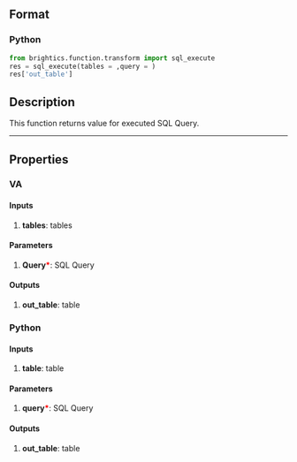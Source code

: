## Format
### Python
```python
from brightics.function.transform import sql_execute
res = sql_execute(tables = ,query = )
res['out_table']
```

## Description
This function returns value for executed SQL Query.

---

## Properties
### VA
#### Inputs
1. **tables**: tables

#### Parameters
1. **Query**<b style="color:red">*</b>: SQL Query

#### Outputs
1. **out_table**: table

### Python
#### Inputs
1. **table**: table

#### Parameters
1. **query**<b style="color:red">*</b>: SQL Query
      
#### Outputs
1. **out_table**: table


